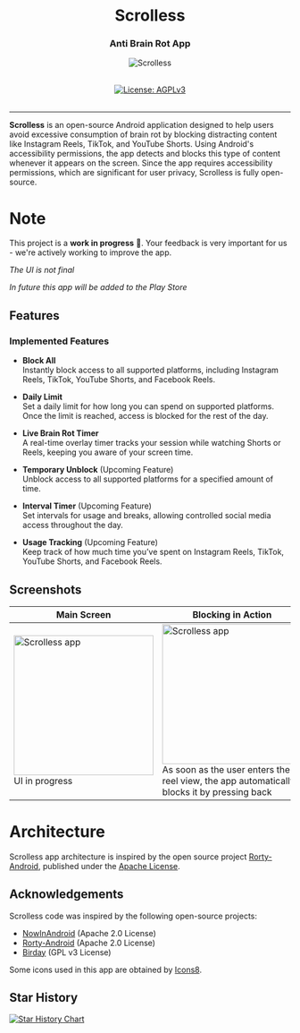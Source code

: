 <h1 align="center">Scrolless</h1>
<h3 align="center">Anti Brain Rot App</h3>

<p align="center"><img src="art/applogo.png" alt="Scrolless"></p>
<p align="center"> 
  <br/>  
  <a href="https://opensource.org/license/gpl-3"><img src="https://img.shields.io/badge/License-GPL_3.0-blue.svg?color=3F51B5&style=for-the-badge&label=License&logoColor=000000&labelColor=ececec" alt="License: AGPLv3"></a>
  <br/>  
  <br/>   
</p>

<!--
<a href="https://play.google.com/store/apps/details?id=TODO"><img src="https://play.google.com/intl/en_us/badges/static/images/badges/en_badge_web_generic.png" height="70"></a>
-->

---

**Scrolless** is an open-source Android application designed to help users avoid excessive consumption of brain rot by blocking distracting content like Instagram Reels, TikTok, and YouTube Shorts. Using Android's accessibility permissions, the app detects and blocks this type of content whenever it appears on the screen.
Since the app requires accessibility permissions, which are significant for user privacy, Scrolless is fully open-source.

# Note

This project is a **work in progress** 🚧. 
Your feedback is very important for us - we're actively working to improve the app.

*The UI is not final*

*In future this app will be added to the Play Store*

## Features

### Implemented Features
- **Block All**  
  Instantly block access to all supported platforms, including Instagram Reels, TikTok, YouTube Shorts, and Facebook Reels.

- **Daily Limit**  
  Set a daily limit for how long you can spend on supported platforms. Once the limit is reached, access is blocked for the rest of the day.

- **Live Brain Rot Timer**  
  A real-time overlay timer tracks your session while watching Shorts or Reels, keeping you aware of your screen time.

- **Temporary Unblock**  (Upcoming Feature)   
  Unblock access to all supported platforms for a specified amount of time.

- **Interval Timer**  (Upcoming Feature)  
  Set intervals for usage and breaks, allowing controlled social media access throughout the day.

- **Usage Tracking**  (Upcoming Feature)  
  Keep track of how much time you’ve spent on Instagram Reels, TikTok, YouTube Shorts, and Facebook Reels.

## Screenshots

| Main Screen | Blocking in Action                                                                                                                                                  |
|-------------|---------------------------------------------------------------------------------------------------------------------------------------------------------------------|
| <img src="art/scrollessapp.png" alt="Scrolless app" width="250"> <br> UI in progress | <img src="art/block_in_action.gif" alt="Scrolless app" width="250"> <br> As soon as the user enters the reel view, the app automatically blocks it by pressing back |


# Architecture

Scrolless app architecture is inspired by the open source project [Rorty-Android](https://github.com/developersancho/Rorty.Android/), published under the [Apache License](https://github.com/developersancho/Rorty.Android/blob/main/LICENSE).

## Acknowledgements

Scrolless code was inspired by the following open-source projects:

- [NowInAndroid](https://github.com/android/nowinandroid/) (Apache 2.0 License)
- [Rorty-Android](https://github.com/developersancho/Rorty.Android) (Apache 2.0 License)
- [Birday](https://github.com/m-i-n-a-r/birday) (GPL v3 License)

Some icons used in this app are obtained by [Icons8](https://icons8.com).


## Star History

[![Star History Chart](https://api.star-history.com/svg?repos=DuarteBarbosaPT/Scrolless&type=Date)](https://star-history.com/#DuarteBarbosaPT/Scrolless&Date)
